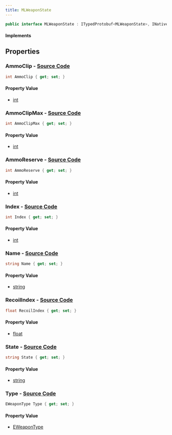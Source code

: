 ```yaml
---
title: MLWeaponState
---
```


```csharp
public interface MLWeaponState : ITypedProtobuf<MLWeaponState>, INativeHandle
```

#### Implements

## Properties

### **AmmoClip** - [Source Code](https://github.com/swiftly-solution/swiftlys2/blob/main/managed/src/SwiftlyS2.Generated/Protobufs/Interfaces/MLWeaponState.cs#L22)

```csharp
int AmmoClip { get; set; }
```

#### Property Value

- [int](https://learn.microsoft.com/dotnet/api/system.int32)

### **AmmoClipMax** - [Source Code](https://github.com/swiftly-solution/swiftlys2/blob/main/managed/src/SwiftlyS2.Generated/Protobufs/Interfaces/MLWeaponState.cs#L25)

```csharp
int AmmoClipMax { get; set; }
```

#### Property Value

- [int](https://learn.microsoft.com/dotnet/api/system.int32)

### **AmmoReserve** - [Source Code](https://github.com/swiftly-solution/swiftlys2/blob/main/managed/src/SwiftlyS2.Generated/Protobufs/Interfaces/MLWeaponState.cs#L28)

```csharp
int AmmoReserve { get; set; }
```

#### Property Value

- [int](https://learn.microsoft.com/dotnet/api/system.int32)

### **Index** - [Source Code](https://github.com/swiftly-solution/swiftlys2/blob/main/managed/src/SwiftlyS2.Generated/Protobufs/Interfaces/MLWeaponState.cs#L13)

```csharp
int Index { get; set; }
```

#### Property Value

- [int](https://learn.microsoft.com/dotnet/api/system.int32)

### **Name** - [Source Code](https://github.com/swiftly-solution/swiftlys2/blob/main/managed/src/SwiftlyS2.Generated/Protobufs/Interfaces/MLWeaponState.cs#L16)

```csharp
string Name { get; set; }
```

#### Property Value

- [string](https://learn.microsoft.com/dotnet/api/system.string)

### **RecoilIndex** - [Source Code](https://github.com/swiftly-solution/swiftlys2/blob/main/managed/src/SwiftlyS2.Generated/Protobufs/Interfaces/MLWeaponState.cs#L34)

```csharp
float RecoilIndex { get; set; }
```

#### Property Value

- [float](https://learn.microsoft.com/dotnet/api/system.single)

### **State** - [Source Code](https://github.com/swiftly-solution/swiftlys2/blob/main/managed/src/SwiftlyS2.Generated/Protobufs/Interfaces/MLWeaponState.cs#L31)

```csharp
string State { get; set; }
```

#### Property Value

- [string](https://learn.microsoft.com/dotnet/api/system.string)

### **Type** - [Source Code](https://github.com/swiftly-solution/swiftlys2/blob/main/managed/src/SwiftlyS2.Generated/Protobufs/Interfaces/MLWeaponState.cs#L19)

```csharp
EWeaponType Type { get; set; }
```

#### Property Value

- [EWeaponType](/docs/api/shared/protobufdefinitions/eweapontype)

